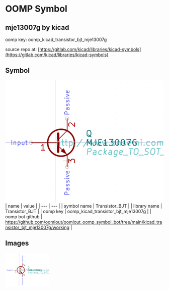 # OOMP Symbol  
## mje13007g  by kicad  
  
oomp key: oomp_kicad_transistor_bjt_mje13007g  
  
source repo at: [https://gitlab.com/kicad/libraries/kicad-symbols](https://gitlab.com/kicad/libraries/kicad-symbols)  
## Symbol  
  
[![working.png](working_600.png)](working.png)  
| name | value | 
| --- | --- | 
| symbol name | Transistor_BJT | 
| library name | Transistor_BJT | 
| oomp key | oomp_kicad_transistor_bjt_mje13007g | 
| oomp bot github | https://github.com/oomlout/oomlout_oomp_symbol_bot/tree/main/kicad_transistor_bjt_mje13007g/working | 
## Images  
  
[![working.png](working_140.png)](working.png)  
